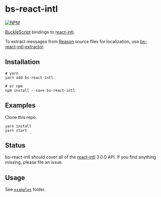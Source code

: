# bs-react-intl

[![NPM](https://nodei.co/npm/bs-react-intl.png?compact=true)](https://nodei.co/npm/bs-react-intl/)

[BuckleScript](https://bucklescript.github.io) bindings to [react-intl].

To extract messages from [Reason](https://reasonml.github.io) source files for localization, use [bs-react-intl-extractor](https://github.com/cknitt/bs-react-intl-extractor).

## Installation
```shell
# yarn
yarn add bs-react-intl

# or npm
npm install --save bs-react-intl
```

## Examples
Clone this repo.

```shell
yarn install
yarn start
```

## Status
bs-react-intl should cover all of the [react-intl] 3.0.0 API. If you find anything missing, please file an issue.

## Usage
See [`examples`](./examples) folder.

[react-intl]: https://github.com/formatjs/react-intl